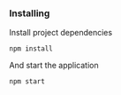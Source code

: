 
### Installing

Install project dependencies

```
npm install
```

And start the application

```
npm start
```


